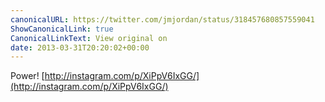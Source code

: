 ```yaml
---
canonicalURL: https://twitter.com/jmjordan/status/318457680857559041
ShowCanonicalLink: true
CanonicalLinkText: View original on
date: 2013-03-31T20:20:02+00:00
---
```

Power! [http://instagram.com/p/XiPpV6IxGG/](http://instagram.com/p/XiPpV6IxGG/)